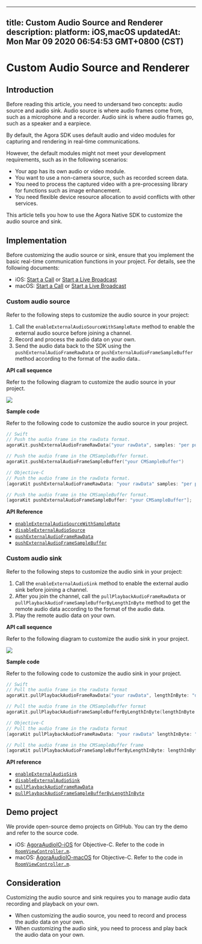 
---
title: Custom Audio Source and Renderer
description: 
platform: iOS,macOS
updatedAt: Mon Mar 09 2020 06:54:53 GMT+0800 (CST)
---
# Custom Audio Source and Renderer
## Introduction

Before reading this article, you need to undersand two concepts: audio source and audio sink. Audio source is where audio frames come from, such as a microphone and a recorder. Audio sink is where audio frames go, such as a speaker and a earpiece.

By default, the Agora SDK uses default audio and video modules for capturing and rendering in real-time communications. 

However, the default modules might not meet your development requirements, such as in the following scenarios:

- Your app has its own audio or video module.
- You want to use a non-camera source, such as recorded screen data.
- You need to process the captured video with a pre-processing library for functions such as image enhancement.
- You need flexible device resource allocation to avoid conflicts with other services.

This article tells you how to use the Agora Native SDK to customize the audio source and sink.

## Implementation

Before customizing the audio source or sink, ensure that you implement the basic real-time communication functions in your project. For details, see the following documents:
- iOS: [Start a Call](../../en/Voice/start_call_ios.md) or [Start a Live Broadcast](../../en/Voice/start_live_ios.md)
- macOS: [Start a Call](../../en/Voice/start_call_mac.md) or [Start a Live Broadcast](../../en/Voice/start_live_mac.md)

### Custom audio source

Refer to the following steps to customize the audio source in your project:

1. Call the `enableExternalAudioSourceWithSampleRate` method to enable the external audio source before joining a channel.
2. Record and process the audio data on your own.
3. Send the audio data back to the SDK using the `pushExternalAudioFrameRawData` or `pushExternalAudioFrameSampleBuffer` method according to the format of the audio data..

**API call sequence**

Refer to the following diagram to customize the audio source in your project.

![](https://web-cdn.agora.io/docs-files/1569380674526)

**Sample code**

Refer to the following code to customize the audio source in your project.

```swift
// Swift
// Push the audio frame in the rawData format.
agoraKit.pushExternalAudioFrameRawData("your rawData", samples: "per push samples", timestamp: 0)

// Push the audio frame in the CMSampleBuffer format.
agoraKit.pushExternalAudioFrameSampleBuffer("your CMSampleBuffer")
```

```objective-c
// Objective-C
// Push the audio frame in the rawData format.
[agoraKit pushExternalAudioFrameRawData: "your rawData" samples: "per push samples", timestamp: 0];

// Push the audio frame in the CMSampleBuffer format.
[agoraKit pushExternalAudioFrameSampleBuffer: "your CMSampleBuffer"];
```

**API Reference**
- [`enableExternalAudioSourceWithSampleRate`](https://docs.agora.io/en/Voice/API%20Reference/oc/Classes/AgoraRtcEngineKit.html#//api/name/enableExternalAudioSourceWithSampleRate:channelsPerFrame:)
- [`disableExternalAudioSource`](https://docs.agora.io/en/Voice/API%20Reference/oc/Classes/AgoraRtcEngineKit.html#//api/name/disableExternalAudioSource)
- [`pushExternalAudioFrameRawData`](https://docs.agora.io/en/Voice/API%20Reference/oc/Classes/AgoraRtcEngineKit.html#//api/name/pushExternalAudioFrameRawData:samples:timestamp:)
- [`pushExternalAudioFrameSampleBuffer`](https://docs.agora.io/en/Voice/API%20Reference/oc/Classes/AgoraRtcEngineKit.html#//api/name/pushExternalAudioFrameSampleBuffer:)

### Custom audio sink

Refer to the following steps to customize the audio sink in your project:

1. Call the `enableExternalAudioSink` method to enable the external audio sink before joining a channel.
2. After you join the channel, call the `pullPlaybackAudioFrameRawData` or `pullPlaybackAudioFrameSampleBufferByLengthInByte` method to get the remote audio data according to the format of the audio data.
3. Play the remote audio data on your own.

**API call sequence**

Refer to the following diagram to customize the audio sink in your project.

![](https://web-cdn.agora.io/docs-files/1569380959511)

**Sample code**

Refer to the following code to customize the audio sink in your project.

```swift
// Swift
// Pull the audio frame in the rawData format
agoraKit.pullPlaybackAudioFrameRawData("your rawData", lengthInByte: "data length in byte of the external audio data")

// Pull the audio frame in the CMSampleBuffer format
agoraKit.pullPlaybackAudioFrameSampleBufferByLengthInByte(lengthInByte: "data length in byte of the external audio data")
```

```objective-c
// Objective-C
// Pull the audio frame in the rawData format
[agoraKit pullPlaybackAudioFrameRawData: "your rawData" lengthInByte: "data length in byte of the external audio data"];

// Pull the audio frame in the CMSampleBuffer frame
[agoraKit pullPlaybackAudioFrameSampleBufferByLengthInByte: lengthInByte: "data length in byte of the external audio data"];
```

**API reference**

- [`enableExternalAudioSink`](https://docs.agora.io/en/Voice/API%20Reference/oc/Classes/AgoraRtcEngineKit.html#//api/name/enableExternalAudioSink:channels:)
- [`disableExternalAudioSink`](https://docs.agora.io/en/Voice/API%20Reference/oc/Classes/AgoraRtcEngineKit.html#//api/name/disableExternalAudioSink)
- [`pullPlaybackAudioFrameRawData`](https://docs.agora.io/en/Voice/API%20Reference/oc/Classes/AgoraRtcEngineKit.html#//api/name/pullPlaybackAudioFrameRawData:lengthInByte:)
- [`pullPlaybackAudioFrameSampleBufferByLengthInByte`](https://docs.agora.io/en/Voice/API%20Reference/oc/Classes/AgoraRtcEngineKit.html#//api/name/pullPlaybackAudioFrameSampleBufferByLengthInByte:)

## Demo project

We provide open-source demo projects on GitHub. You can try the demo and refer to the source code.
- iOS: [AgoraAudioIO-iOS](https://github.com/AgoraIO/Advanced-Audio/tree/master/iOS%26macOS/AgoraAudioIO-Objective-C/AgoraAudioIO-iOS) for Objective-C. Refer to the code in [`RoomViewController.m`](https://github.com/AgoraIO/Advanced-Audio/blob/master/iOS%26macOS/AgoraAudioIO-Objective-C/AgoraAudioIO-iOS/RoomViewController.m).
- macOS: [AgoraAudioIO-macOS](https://github.com/AgoraIO/Advanced-Audio/tree/master/iOS%26macOS/AgoraAudioIO-Objective-C/AgoraAudioIO-macOS) for Objective-C. Refer to the code in [`RoomViewController.m`](https://github.com/AgoraIO/Advanced-Audio/blob/master/iOS%26macOS/AgoraAudioIO-Objective-C/AgoraAudioIO-macOS/RoomViewControllerMac.m).

## Consideration

Customizing the audio source and sink requires you to manage audio data recording and playback on your own.

- When customizing the audio source, you need to record and process the audio data on your own.
- When customizing the audio sink, you need to process and play back the audio data on your own.
